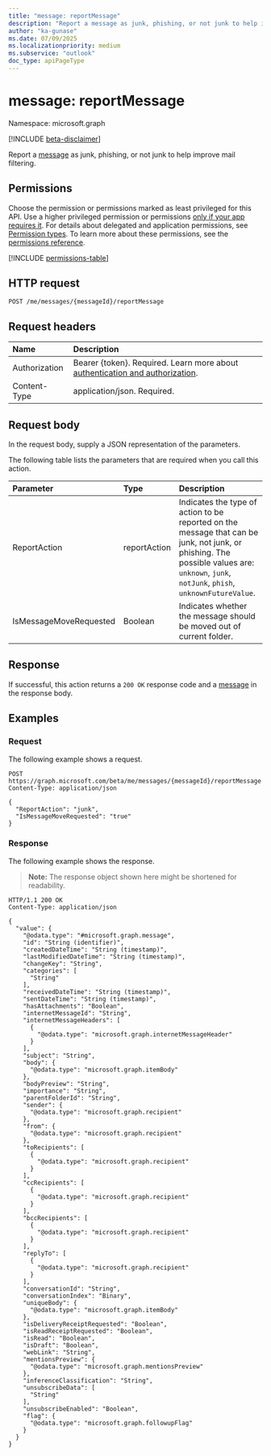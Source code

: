 ```yaml
---
title: "message: reportMessage"
description: "Report a message as junk, phishing, or not junk to help improve mail filtering."
author: "ka-gunase"
ms.date: 07/09/2025
ms.localizationpriority: medium
ms.subservice: "outlook"
doc_type: apiPageType
---
```


# message: reportMessage

Namespace: microsoft.graph

[!INCLUDE [beta-disclaimer](../../includes/beta-disclaimer.md)]

Report a [message](../resources/message.md) as junk, phishing, or not junk to help improve mail filtering.

## Permissions

Choose the permission or permissions marked as least privileged for this API. Use a higher privileged permission or permissions [only if your app requires it](/graph/permissions-overview#best-practices-for-using-microsoft-graph-permissions). For details about delegated and application permissions, see [Permission types](/graph/permissions-overview#permission-types). To learn more about these permissions, see the [permissions reference](/graph/permissions-reference).

<!-- {
  "blockType": "permissions",
  "name": "message-reportmessage-permissions"
}
-->
[!INCLUDE [permissions-table](../includes/permissions/message-reportmessage-permissions.md)]

## HTTP request

<!-- {
  "blockType": "ignored"
}
-->
``` http
POST /me/messages/{messageId}/reportMessage
```

## Request headers

|Name|Description|
|:---|:---|
|Authorization|Bearer {token}. Required. Learn more about [authentication and authorization](/graph/auth/auth-concepts).|
|Content-Type|application/json. Required.|

## Request body

In the request body, supply a JSON representation of the parameters.

The following table lists the parameters that are required when you call this action.

|Parameter|Type|Description|
|:---|:---|:---|
|ReportAction|reportAction|Indicates the type of action to be reported on the message that can be junk, not junk, or phishing. The possible values are: `unknown`, `junk`, `notJunk`, `phish`, `unknownFutureValue`. |
|IsMessageMoveRequested|Boolean|Indicates whether the message should be moved out of current folder.|

## Response

If successful, this action returns a `200 OK` response code and a [message](../resources/message.md) in the response body.

## Examples

### Request

The following example shows a request.
<!-- {
  "blockType": "request",
  "name": "messagethis.reportmessage"
}
-->
``` http
POST https://graph.microsoft.com/beta/me/messages/{messageId}/reportMessage
Content-Type: application/json

{
  "ReportAction": "junk",
  "IsMessageMoveRequested": "true"
}
```


### Response

The following example shows the response.
>**Note:** The response object shown here might be shortened for readability.
<!-- {
  "blockType": "response",
  "truncated": true,
  "@odata.type": "microsoft.graph.message"
}
-->
``` http
HTTP/1.1 200 OK
Content-Type: application/json

{
  "value": {
    "@odata.type": "#microsoft.graph.message",
    "id": "String (identifier)",
    "createdDateTime": "String (timestamp)",
    "lastModifiedDateTime": "String (timestamp)",
    "changeKey": "String",
    "categories": [
      "String"
    ],
    "receivedDateTime": "String (timestamp)",
    "sentDateTime": "String (timestamp)",
    "hasAttachments": "Boolean",
    "internetMessageId": "String",
    "internetMessageHeaders": [
      {
        "@odata.type": "microsoft.graph.internetMessageHeader"
      }
    ],
    "subject": "String",
    "body": {
      "@odata.type": "microsoft.graph.itemBody"
    },
    "bodyPreview": "String",
    "importance": "String",
    "parentFolderId": "String",
    "sender": {
      "@odata.type": "microsoft.graph.recipient"
    },
    "from": {
      "@odata.type": "microsoft.graph.recipient"
    },
    "toRecipients": [
      {
        "@odata.type": "microsoft.graph.recipient"
      }
    ],
    "ccRecipients": [
      {
        "@odata.type": "microsoft.graph.recipient"
      }
    ],
    "bccRecipients": [
      {
        "@odata.type": "microsoft.graph.recipient"
      }
    ],
    "replyTo": [
      {
        "@odata.type": "microsoft.graph.recipient"
      }
    ],
    "conversationId": "String",
    "conversationIndex": "Binary",
    "uniqueBody": {
      "@odata.type": "microsoft.graph.itemBody"
    },
    "isDeliveryReceiptRequested": "Boolean",
    "isReadReceiptRequested": "Boolean",
    "isRead": "Boolean",
    "isDraft": "Boolean",
    "webLink": "String",
    "mentionsPreview": {
      "@odata.type": "microsoft.graph.mentionsPreview"
    },
    "inferenceClassification": "String",
    "unsubscribeData": [
      "String"
    ],
    "unsubscribeEnabled": "Boolean",
    "flag": {
      "@odata.type": "microsoft.graph.followupFlag"
    }
  }
}
```

